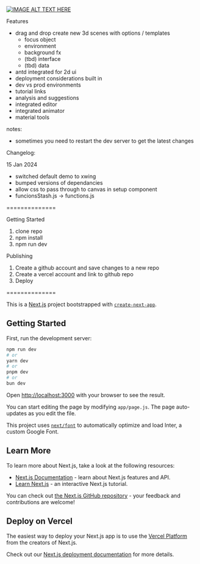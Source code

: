 [![IMAGE ALT TEXT HERE](https://img.youtube.com/vi/1Qd9VVbEoZ8/0.jpg)](https://www.youtube.com/watch?v=1Qd9VVbEoZ8)

Features
- drag and drop create new 3d scenes with options / templates
  - focus object
  - environment
  - background fx
  - (tbd) interface
  - (tbd) data
- antd integrated for 2d ui
- deployment considerations built in
- dev vs prod environments
- tutorial links
- analysis and suggestions
- integrated editor
- integrated animator
- material tools

notes:
- sometimes you need to restart the dev server to get the latest changes

Changelog:

15 Jan 2024
- switched default demo to xwing
- bumped versions of dependancies
- allow css to pass through to canvas in setup component
- funcionsStash.js -> functions.js

==============

Getting Started
1. clone repo
2. npm install
3. npm run dev

Publishing
1. Create a github account and save changes to a new repo
2. Create a vercel account and link to github repo
3. Deploy

==============

This is a [Next.js](https://nextjs.org/) project bootstrapped with [`create-next-app`](https://github.com/vercel/next.js/tree/canary/packages/create-next-app).

## Getting Started

First, run the development server:

```bash
npm run dev
# or
yarn dev
# or
pnpm dev
# or
bun dev
```

Open [http://localhost:3000](http://localhost:3000) with your browser to see the result.

You can start editing the page by modifying `app/page.js`. The page auto-updates as you edit the file.

This project uses [`next/font`](https://nextjs.org/docs/basic-features/font-optimization) to automatically optimize and load Inter, a custom Google Font.

## Learn More

To learn more about Next.js, take a look at the following resources:

- [Next.js Documentation](https://nextjs.org/docs) - learn about Next.js features and API.
- [Learn Next.js](https://nextjs.org/learn) - an interactive Next.js tutorial.

You can check out [the Next.js GitHub repository](https://github.com/vercel/next.js/) - your feedback and contributions are welcome!

## Deploy on Vercel

The easiest way to deploy your Next.js app is to use the [Vercel Platform](https://vercel.com/new?utm_medium=default-template&filter=next.js&utm_source=create-next-app&utm_campaign=create-next-app-readme) from the creators of Next.js.

Check out our [Next.js deployment documentation](https://nextjs.org/docs/deployment) for more details.
